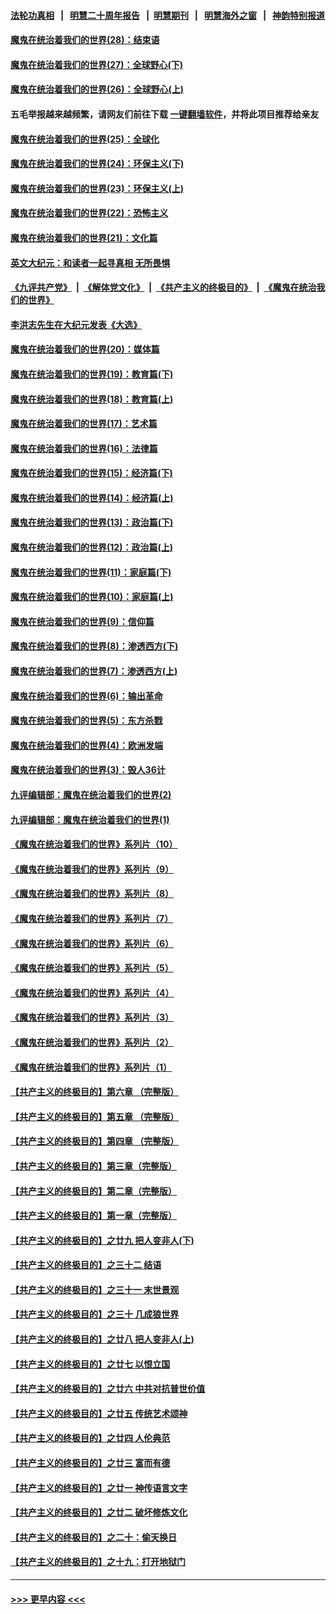 #### [法轮功真相](https://github.com/gfw-breaker/truth/blob/master/README.md?t=0) &nbsp;&nbsp;|&nbsp;&nbsp; [明慧二十周年报告](https://github.com/gfw-breaker/mh-reports/blob/master/README.md?t=0) &nbsp;&nbsp;|&nbsp;&nbsp;[明慧期刊](https://github.com/gfw-breaker/mh-qikan) &nbsp;&nbsp;|&nbsp;&nbsp; [明慧海外之窗](https://github.com/gfw-breaker/mh-news/blob/master/README.md?t=0) &nbsp;&nbsp;|&nbsp;&nbsp; [神韵特别报道](https://github.com/gfw-breaker/mh-news/blob/master/shenyun.md?t=0)
#### [魔鬼在统治着我们的世界(28)：结束语](../pages/nsc422/n10936246.md?t=07100051) 
#### [魔鬼在统治着我们的世界(27)：全球野心(下)](../pages/nsc422/n10928319.md?t=07100051) 
#### [魔鬼在统治着我们的世界(26)：全球野心(上)](../pages/nsc422/n10900318.md?t=07100051) 
#### 五毛举报越来越频繁，请网友们前往下载 [一键翻墙软件](https://github.com/gfw-breaker/ssr-accounts)，并将此项目推荐给亲友
#### [魔鬼在统治着我们的世界(25)：全球化](../pages/nsc422/n10788205.md?t=07100051) 
#### [魔鬼在统治着我们的世界(24)：环保主义(下)](../pages/nsc422/n10695307.md?t=07100051) 
#### [魔鬼在统治着我们的世界(23)：环保主义(上)](../pages/nsc422/n10688613.md?t=07100051) 
#### [魔鬼在统治着我们的世界(22)：恐怖主义](../pages/nsc422/n10614727.md?t=07100051) 
#### [魔鬼在统治着我们的世界(21)：文化篇](../pages/nsc422/n10597706.md?t=07100051) 
#### [英文大纪元：和读者一起寻真相 无所畏惧](../pages/nsc422/n12542027.md?t=07100051) 
#### [《九评共产党》](https://github.com/begood0513/9ping.md/blob/master/README.md) &nbsp;|&nbsp; [《解体党文化》](../../../../jtdwh.md/blob/master/README.md)  &nbsp;|&nbsp; [《共产主义的终极目的》](../../../../gczydzjmd.md/blob/master/README.md) &nbsp;|&nbsp; [《魔鬼在统治我们的世界》](../../../../mgztzwmdsj.md/blob/master/README.md) 
#### [李洪志先生在大纪元发表《大选》](../pages/nsc422/n12534746.md?t=07100051) 
#### [魔鬼在统治着我们的世界(20)：媒体篇](../pages/nsc422/n10586579.md?t=07100051) 
#### [魔鬼在统治着我们的世界(19)：教育篇(下)](../pages/nsc422/n10564808.md?t=07100051) 
#### [魔鬼在统治着我们的世界(18)：教育篇(上)](../pages/nsc422/n10526970.md?t=07100051) 
#### [魔鬼在统治着我们的世界(17)：艺术篇](../pages/nsc422/n10499093.md?t=07100051) 
#### [魔鬼在统治着我们的世界(16)：法律篇](../pages/nsc422/n10485969.md?t=07100051) 
#### [魔鬼在统治着我们的世界(15)：经济篇(下)](../pages/nsc422/n10469975.md?t=07100051) 
#### [魔鬼在统治着我们的世界(14)：经济篇(上)](../pages/nsc422/n10457370.md?t=07100051) 
#### [魔鬼在统治着我们的世界(13)：政治篇(下)](../pages/nsc422/n10448270.md?t=07100051) 
#### [魔鬼在统治着我们的世界(12)：政治篇(上)](../pages/nsc422/n10444576.md?t=07100051) 
#### [魔鬼在统治着我们的世界(11)：家庭篇(下)](../pages/nsc422/n10440961.md?t=07100051) 
#### [魔鬼在统治着我们的世界(10)：家庭篇(上)](../pages/nsc422/n10435448.md?t=07100051) 
#### [魔鬼在统治着我们的世界(9)：信仰篇](../pages/nsc422/n10432159.md?t=07100051) 
#### [魔鬼在统治着我们的世界(8)：渗透西方(下)](../pages/nsc422/n10429603.md?t=07100051) 
#### [魔鬼在统治着我们的世界(7)：渗透西方(上)](../pages/nsc422/n10426013.md?t=07100051) 
#### [魔鬼在统治着我们的世界(6)：输出革命](../pages/nsc422/n10421536.md?t=07100051) 
#### [魔鬼在统治着我们的世界(5)：东方杀戮](../pages/nsc422/n10417707.md?t=07100051) 
#### [魔鬼在统治着我们的世界(4)：欧洲发端](../pages/nsc422/n10414890.md?t=07100051) 
#### [魔鬼在统治着我们的世界(3)：毁人36计](../pages/nsc422/n10411583.md?t=07100051) 
#### [九评编辑部：魔鬼在统治着我们的世界(2)](../pages/nsc422/n10410036.md?t=07100051) 
#### [九评编辑部：魔鬼在统治着我们的世界(1)](../pages/nsc422/n10406825.md?t=07100051) 
#### [《魔鬼在统治着我们的世界》系列片（10）](../pages/nsc422/n12292670.md?t=07100051) 
#### [《魔鬼在统治着我们的世界》系列片（9）](../pages/nsc422/n12290859.md?t=07100051) 
#### [《魔鬼在统治着我们的世界》系列片（8）](../pages/nsc422/n12287445.md?t=07100051) 
#### [《魔鬼在统治着我们的世界》系列片（7）](../pages/nsc422/n12283425.md?t=07100051) 
#### [《魔鬼在统治着我们的世界》系列片（6）](../pages/nsc422/n12282314.md?t=07100051) 
#### [《魔鬼在统治着我们的世界》系列片（5）](../pages/nsc422/n12281419.md?t=07100051) 
#### [《魔鬼在统治着我们的世界》系列片（4）](../pages/nsc422/n12274024.md?t=07100051) 
#### [《魔鬼在统治着我们的世界》系列片（3）](../pages/nsc422/n12271322.md?t=07100051) 
#### [《魔鬼在统治着我们的世界》系列片（2）](../pages/nsc422/n12269049.md?t=07100051) 
#### [《魔鬼在统治着我们的世界》系列片（1）](../pages/nsc422/n12267575.md?t=07100051) 
#### [【共产主义的终极目的】第六章 （完整版）](../pages/nsc422/n11428913.md?t=07100051) 
#### [【共产主义的终极目的】第五章 （完整版）](../pages/nsc422/n11428912.md?t=07100051) 
#### [【共产主义的终极目的】第四章 （完整版）](../pages/nsc422/n11428907.md?t=07100051) 
#### [【共产主义的终极目的】第三章（完整版）](../pages/nsc422/n11428848.md?t=07100051) 
#### [【共产主义的终极目的】第二章（完整版）](../pages/nsc422/n11428831.md?t=07100051) 
#### [【共产主义的终极目的】第一章（完整版）](../pages/nsc422/n11417651.md?t=07100051) 
#### [【共产主义的终极目的】之廿九 把人变非人(下)](../pages/nsc422/n11344140.md?t=07100051) 
#### [【共产主义的终极目的】之三十二 结语](../pages/nsc422/n11360535.md?t=07100051) 
#### [【共产主义的终极目的】之三十一 末世景观](../pages/nsc422/n11351129.md?t=07100051) 
#### [【共产主义的终极目的】之三十 几成狼世界](../pages/nsc422/n11348280.md?t=07100051) 
#### [【共产主义的终极目的】之廿八 把人变非人(上)](../pages/nsc422/n11340492.md?t=07100051) 
#### [【共产主义的终极目的】之廿七 以恨立国](../pages/nsc422/n11336944.md?t=07100051) 
#### [【共产主义的终极目的】之廿六 中共对抗普世价值](../pages/nsc422/n11324785.md?t=07100051) 
#### [【共产主义的终极目的】之廿五 传统艺术颂神](../pages/nsc422/n11296396.md?t=07100051) 
#### [【共产主义的终极目的】之廿四 人伦典范](../pages/nsc422/n11296397.md?t=07100051) 
#### [【共产主义的终极目的】之廿三 富而有德](../pages/nsc422/n11283598.md?t=07100051) 
#### [【共产主义的终极目的】之廿一 神传语言文字](../pages/nsc422/n11263265.md?t=07100051) 
#### [【共产主义的终极目的】之廿二 破坏修炼文化](../pages/nsc422/n11245728.md?t=07100051) 
#### [【共产主义的终极目的】之二十：偷天换日](../pages/nsc422/n11238846.md?t=07100051) 
#### [【共产主义的终极目的】之十九：打开地狱门](../pages/nsc422/n11206376.md?t=07100051) 

----
#### [ >>> 更早内容 <<< ](../indexes/nsc422-earlier.md)
